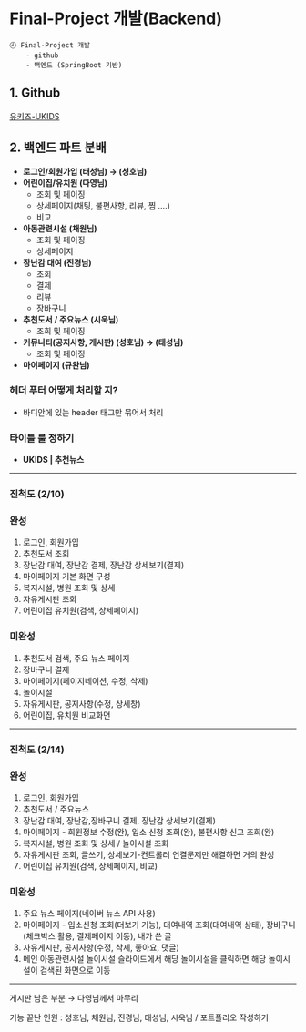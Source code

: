 # Final-Project 개발(Backend)

~~~
🕘 Final-Project 개발
    - github
    - 백엔드 (SpringBoot 기반)
~~~

## 1. Github

[유키즈-UKIDS](https://github.com/93backend/ukids.git)

## 2. 백엔드 파트 분배

- **로그인/회원가입 (태성님) → (성호님)**
- **어린이집/유치원 (다영님)**
  - 조회 및 페이징
  - 상세페이지(채팅, 불편사항, 리뷰, 찜 ….)
  - 비교
- **아동관련시설 (채원님)**
  - 조회 및 페이징
  - 상세페이지
- **장난감 대여 (진경님)**
  - 조회
  - 결제
  - 리뷰
  - 장바구니
- **추천도서 / 주요뉴스 (시욱님)**
  - 조회 및 페이징
- **커뮤니티(공지사항, 게시판) (성호님) → (태성님)**
  - 조회 및 페이징
- **마이페이지 (규완님)**



### 헤더 푸터 어떻게 처리할 지?

- 바디안에 있는 header 태그만 묶어서 처리

### 타이틀 룰 정하기

- **UKIDS | 추천뉴스**



------



### 진척도 (2/10)

### 완성

1. 로그인, 회원가입
2. 추천도서 조회
3. 장난감 대여, 장난감 결제, 장난감 상세보기(결제)
4. 마이페이지 기본 화면 구성
5. 복지시설, 병원 조회 및 상세
6. 자유게시판 조회
7. 어린이집 유치원(검색, 상세페이지)

### 미완성

1. 추천도서 검색, 주요 뉴스 페이지
2. 장바구니 결제
3. 마이페이지(페이지네이션, 수정, 삭제)
4. 놀이시설
5. 자유게시판, 공지사항(수정, 상세창)
6. 어린이집, 유치원 비교화면



------



### 진척도 (2/14)

### 완성

1. 로그인, 회원가입
2. 추천도서 / 주요뉴스
3. 장난감 대여, 장난감,장바구니 결제, 장난감 상세보기(결제)
4. 마이페이지 - 회원정보 수정(완), 입소 신청 조회(완), 불편사항 신고 조회(완)
5. 복지시설, 병원 조회 및 상세 / 놀이시설 조회
6. 자유게시판 조회, 글쓰기, 상세보기-컨트롤러 연결문제만 해결하면 거의 완성
7. 어린이집 유치원(검색, 상세페이지, 비교)

### 미완성

1. 주요 뉴스 페이지(네이버 뉴스 API 사용)
2. 마이페이지 - 입소신청 조회(더보기 기능), 대여내역 조회(대여내역 상태), 장바구니(체크박스 활용, 결제페이지 이동), 내가 쓴 글
3. 자유게시판, 공지사항(수정,  삭제,  좋아요, 댓글)
4. 메인 아동관련시설 놀이시설 슬라이드에서 해당 놀이시설을 클릭하면 해당 놀이시설이 검색된 화면으로 이동



------



게시판  남은 부분 → 다영님께서 마무리

기능 끝난 인원 : 성호님, 채원님, 진경님, 태성님, 시욱님 / 포트폴리오 작성하기
